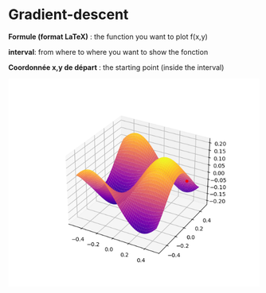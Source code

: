 # Gradient-descent

**Formule (format LaTeX)** : the function you want to plot f(x,y) 

**interval**: from where to where you want to show the fonction 

**Coordonnée x,y de départ** : the starting point (inside the interval) 

![Figure](https://github.com/nillem-14/Gradient-descent/blob/main/figure.png "function : sin(5x)cos(5y)/5")
